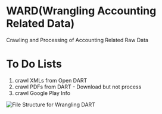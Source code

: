 # WARD(Wrangling Accounting Related Data)

Crawling and Processing of Accounting Related Raw Data

# To Do Lists

1. crawl XMLs from Open DART
2. crawl PDFs from DART - Download but not process
3. crawl Google Play Info

![File Structure for Wrangling DART](https://github.com/blu2ego/ward/blob/master/images/file_structure.png "File Structure for Wrangling DART")
